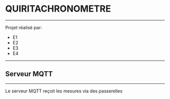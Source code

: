 # QUIRITACHRONOMETRE
*********************************
Projet réalisé par:  
- E1
- E2
- E3
- E4
*********************************
## Serveur MQTT
*********************************
Le serveur MQTT reçoit les mesures via des passerelles


